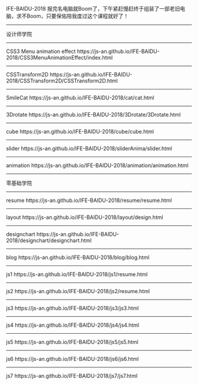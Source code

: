 IFE-BAIDU-2018
报完名电脑就Boom了，下午紧赶慢赶终于组装了一部老旧电脑，求不Boom，只要保佑陪我度过这个课程就好了！
<hr>
设计师学院
<hr>
CSS3 Menu animation effect
https://js-an.github.io/IFE-BAIDU-2018/CSS3MenuAnimationEffect/index.html
<hr>
CSSTransform2D
https://js-an.github.io/IFE-BAIDU-2018/CSSTransform2D/CSSTransform2D.html
<hr>
SmileCat
https://js-an.github.io/IFE-BAIDU-2018/cat/cat.html
<hr>
3Drotate
https://js-an.github.io/IFE-BAIDU-2018/3Drotate/3Drotate.html
<hr>
cube
https://js-an.github.io/IFE-BAIDU-2018/cube/cube.html
<hr>
slider
https://js-an.github.io/IFE-BAIDU-2018/sliderAnima/slider.html
<hr>
animation
https://js-an.github.io/IFE-BAIDU-2018/animation/animation.html

<hr>
零基础学院
<hr>
resume
https://js-an.github.io/IFE-BAIDU-2018/resume/resume.html
<hr>
layout
https://js-an.github.io/IFE-BAIDU-2018/layout/design.html
<hr>
designchart
https://js-an.github.io/IFE-BAIDU-2018/designchart/designchart.html
<hr>
blog
https://js-an.github.io/IFE-BAIDU-2018/blog/blog.html
<hr>
js1
https://js-an.github.io/IFE-BAIDU-2018/js1/resume.html
<hr>
js2
https://js-an.github.io/IFE-BAIDU-2018/js2/resume.html
<hr>
js3
https://js-an.github.io/IFE-BAIDU-2018/js3/js3.html
<hr>
js4
https://js-an.github.io/IFE-BAIDU-2018/js4/js4.html
<hr>
js5
https://js-an.github.io/IFE-BAIDU-2018/js5/js5.html
<hr>
js6
https://js-an.github.io/IFE-BAIDU-2018/js6/js6.html
<hr>
js7
https://js-an.github.io/IFE-BAIDU-2018/js7/js7.html
